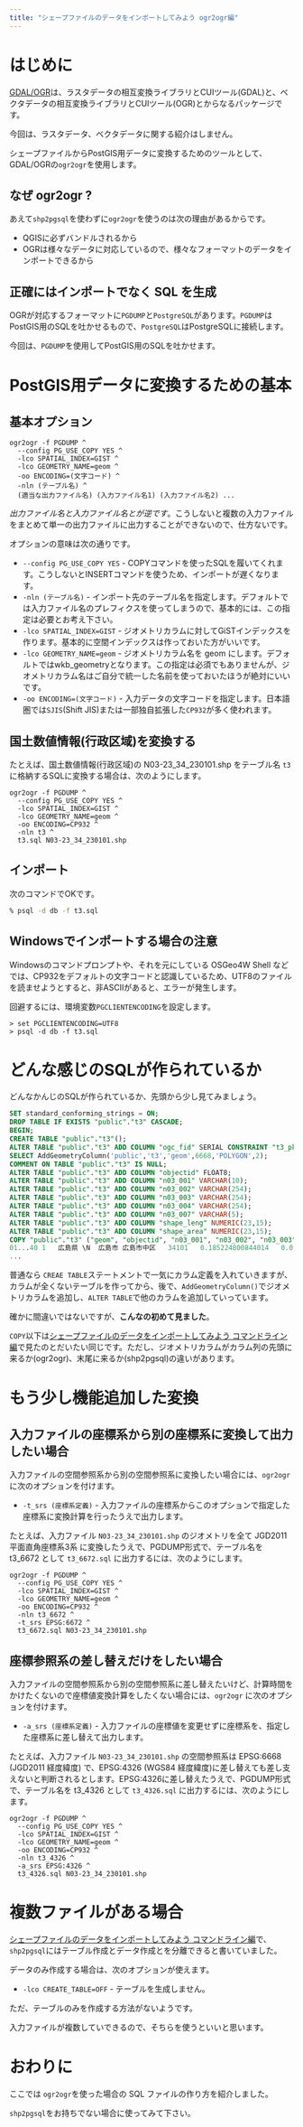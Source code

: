 ```yaml
---
title: "シェープファイルのデータをインポートしてみよう ogr2ogr編"
---
```


# はじめに

[GDAL/OGR](https://gdal.org/index.html)は、ラスタデータの相互変換ライブラリとCUIツール(GDAL)と、ベクタデータの相互変換ライブラリとCUIツール(OGR)とからなるパッケージです。

今回は、ラスタデータ、ベクタデータに関する紹介はしません。

シェープファイルからPostGIS用データに変換するためのツールとして、GDAL/OGRの``ogr2ogr``を使用します。

## なぜ ogr2ogr ?

あえて``shp2pgsql``を使わずに``ogr2ogr``を使うのは次の理由があるからです。

  * QGISに必ずバンドルされるから
  * OGRは様々なデータに対応しているので、様々なフォーマットのデータをインポートできるから

## 正確にはインポートでなく SQL を生成

OGRが対応するフォーマットに``PGDUMP``と``PostgreSQL``があります。``PGDUMP``はPostGIS用のSQLを吐かせるもので、``PostgreSQL``はPostgreSQLに接続します。

今回は、``PGDUMP``を使用してPostGIS用のSQLを吐かせます。

# PostGIS用データに変換するための基本

## 基本オプション

```
ogr2ogr -f PGDUMP ^
  --config PG_USE_COPY YES ^
  -lco SPATIAL_INDEX=GIST ^
  -lco GEOMETRY_NAME=geom ^
  -oo ENCODING=(文字コード) ^
  -nln (テーブル名) ^
  (適当な出力ファイル名) (入力ファイル名1) (入力ファイル名2) ...
```

*出力ファイル名と入力ファイル名とが逆です*。こうしないと複数の入力ファイルをまとめて単一の出力ファイルに出力することができないので、仕方ないです。

オプションの意味は次の通りです。

  * ``--config PG_USE_COPY YES`` - COPYコマンドを使ったSQLを履いてくれます。こうしないとINSERTコマンドを使うため、インポートが遅くなります。
  * ``-nln (テーブル名)`` - インポート先のテーブル名を指定します。デフォルトでは入力ファイル名のプレフィクスを使ってしまうので、基本的には、この指定は必要とお考え下さい。
  * ``-lco SPATIAL_INDEX=GIST`` - ジオメトリカラムに対してGiSTインデックスを作ります。基本的に空間インデックスは作っておいた方がいいです。
  * ``-lco GEOMETRY_NAME=geom`` - ジオメトリカラム名を geom にします。デフォルトではwkb_geometryとなります。この指定は必須でもありませんが、ジオメトリカラム名はご自分で統一した名前を使っておいたほうが絶対にいいです。
  * ``-oo ENCODING=(文字コード)`` - 入力データの文字コードを指定します。日本語圏では``SJIS``(Shift JIS)または一部独自拡張した``CP932``が多く使われます。

## 国土数値情報(行政区域)を変換する

たとえば、国土数値情報(行政区域)の N03-23_34_230101.shp をテーブル名 ``t3`` に格納するSQLに変換する場合は、次のようにします。

```batch
ogr2ogr -f PGDUMP ^
  --config PG_USE_COPY YES ^
  -lco SPATIAL_INDEX=GIST ^
  -lco GEOMETRY_NAME=geom ^
  -oo ENCODING=CP932 ^
  -nln t3 ^
  t3.sql N03-23_34_230101.shp
```

## インポート

次のコマンドでOKです。

```sh
% psql -d db -f t3.sql
```

## Windowsでインポートする場合の注意

Windowsのコマンドプロンプトや、それを元にしている OSGeo4W Shell などでは、CP932をデフォルトの文字コードと認識しているため、UTF8のファイルを読ませようとすると、非ASCIIがあると、エラーが発生します。

回避するには、環境変数``PGCLIENTENCODING``を設定します。

```batch
> set PGCLIENTENCODING=UTF8
> psql -d db -f t3.sql
```

# どんな感じのSQLが作られているか

どんなかんじのSQLが作られているか、先頭から少し見てみましょう。

```sql
SET standard_conforming_strings = ON;
DROP TABLE IF EXISTS "public"."t3" CASCADE;
BEGIN;
CREATE TABLE "public"."t3"();
ALTER TABLE "public"."t3" ADD COLUMN "ogc_fid" SERIAL CONSTRAINT "t3_pk" PRIMARY KEY;
SELECT AddGeometryColumn('public','t3','geom',6668,'POLYGON',2);
COMMENT ON TABLE "public"."t3" IS NULL;
ALTER TABLE "public"."t3" ADD COLUMN "objectid" FLOAT8;
ALTER TABLE "public"."t3" ADD COLUMN "n03_001" VARCHAR(10);
ALTER TABLE "public"."t3" ADD COLUMN "n03_002" VARCHAR(254);
ALTER TABLE "public"."t3" ADD COLUMN "n03_003" VARCHAR(254);
ALTER TABLE "public"."t3" ADD COLUMN "n03_004" VARCHAR(254);
ALTER TABLE "public"."t3" ADD COLUMN "n03_007" VARCHAR(5);
ALTER TABLE "public"."t3" ADD COLUMN "shape_leng" NUMERIC(23,15);
ALTER TABLE "public"."t3" ADD COLUMN "shape_area" NUMERIC(23,15);
COPY "public"."t3" ("geom", "objectid", "n03_001", "n03_002", "n03_003", "n03_004", "n03_007", "shape_leng", "shape_area") FROM STDIN;
01...40	1	広島県	\N	広島市	広島市中区	34101	0.185224800844014	0.001501901176319
...
```

普通なら ``CREAE TABLE``ステートメントで一気にカラム定義を入れていきますが、カラムが全くないテーブルを作ってから、後で、``AddGeometryColumn()``でジオメトリカラムを追加し、``ALTER TABLE``で他のカラムを追加していっています。

確かに間違いではないですが、**こんなの初めて見ました**。

``COPY``以下は[シェープファイルのデータをインポートしてみよう コマンドライン編](import-cli)で見たのとだいたい同じです。ただし、ジオメトリカラムがカラム列の先頭に来るか(ogr2ogr)、末尾に来るか(shp2pgsql)の違いがあります。

# もう少し機能追加した変換

## 入力ファイルの座標系から別の座標系に変換して出力したい場合

入力ファイルの空間参照系から別の空間参照系に変換したい場合には、``ogr2ogr`` に次のオプションを付けます。

  * ``-t_srs (座標系定義)`` - 入力ファイルの座標系からこのオプションで指定した座標系に変換計算を行ったうえで出力します。

たとえば、入力ファイル ``N03-23_34_230101.shp`` のジオメトリを全て JGD2011 平面直角座標系3系 に変換したうえで、PGDUMP形式で、テーブル名を t3_6672 として ``t3_6672.sql`` に出力するには、次のようにします。

```batch
ogr2ogr -f PGDUMP ^
  --config PG_USE_COPY YES ^
  -lco SPATIAL_INDEX=GIST ^
  -lco GEOMETRY_NAME=geom ^
  -oo ENCODING=CP932 ^
  -nln t3_6672 ^
  -t_srs EPSG:6672 ^
  t3_6672.sql N03-23_34_230101.shp
```


## 座標参照系の差し替えだけをしたい場合

入力ファイルの空間参照系から別の空間参照系に差し替えたいけど、計算時間をかけたくないので座標値変換計算をしたくない場合には、``ogr2ogr`` に次のオプションを付けます。

  * ``-a_srs (座標系定義)`` - 入力ファイルの座標値を変更せずに座標系を、指定した座標系に差し替えて出力します。

たとえば、入力ファイル ``N03-23_34_230101.shp`` の空間参照系は EPSG:6668 (JGD2011 経度緯度) で、EPSG:4326 (WGS84 経度緯度)に差し替えても差し支えないと判断されるとします。EPSG:4326に差し替えたうえで、PGDUMP形式で、テーブル名を t3_4326 として ``t3_4326.sql`` に出力するには、次のようにします。

```batch
ogr2ogr -f PGDUMP ^
  --config PG_USE_COPY YES ^
  -lco SPATIAL_INDEX=GIST ^
  -lco GEOMETRY_NAME=geom ^
  -oo ENCODING=CP932 ^
  -nln t3_4326 ^
  -a_srs EPSG:4326 ^
  t3_4326.sql N03-23_34_230101.shp
```

# 複数ファイルがある場合

[シェープファイルのデータをインポートしてみよう コマンドライン編](import-cli)で、``shp2pgsql``にはテーブル作成とデータ作成とを分離できると書いていました。

データのみ作成する場合は、次のオプションが使えます。

  * ``-lco CREATE_TABLE=OFF`` - テーブルを生成しません。

ただ、テーブルのみを作成する方法がないようです。

入力ファイルが複数していできるので、そちらを使うといいと思います。

# おわりに

ここでは ``ogr2ogr``を使った場合の SQL ファイルの作り方を紹介しました。

``shp2pgsql``をお持ちでない場合に使ってみて下さい。
